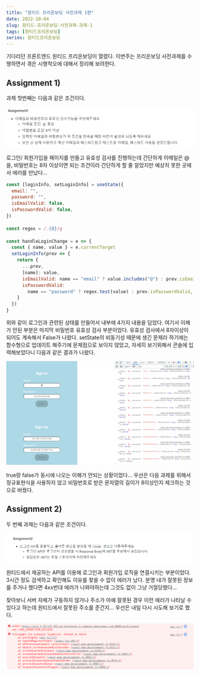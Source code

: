 ```yaml
---
title: "원티드 프리온보딩 사전과제 1편"
date: 2022-10-04
slug: 원티드-프리온보딩-사전과제-과제-1
tags: [원티드프리온보딩]
series: 원티드프리온보딩
---
```


기다리던 프론트엔드 원티드 프리온보딩이 열렸다. 이번주는 프리온보딩 사전과제를 수행하면서 겪은 시행착오에 대해서 정리해 보려한다.

## Assignment 1)

과제 첫번째는 다음과 같은 조건이다.

![첫번째 과제](assignment1.png)

로그인/ 회원가입을 페이지를 만들고 유효성 검사를 진행하는데 간단하게 이메일은 @을, 비밀번호는 8자 이상이면 되는 조건이라 간단하게 할 줄 알았지만 예상치 못한 곳에서 에러를 만났다...

```javascript
const [loginInfo, setLoginInfo] = useState({
  email: "",
  password: "",
  isEmailValid: false,
  isPasswordValid: false,
})

const regex = /.{8}/g

const handleLoginChange = e => {
  const { name, value } = e.currentTarget
  setLoginInfo(prev => {
    return {
      ...prev,
      [name]: value,
      isEmailValid: name == "email" ? value.includes("@") : prev.isEmailValid,
      isPasswordValid:
        name == "password" ? regex.test(value) : prev.isPasswordValid,
    }
  })
}
```

위와 같이 로그인과 관련된 상태를 만들어서 내부에 4가지 내용을 담았다. 여기서 이해가 안된 부분은 마지막 비밀번호 유효성 검사 부분이었다. 유효성 검사에서 8자이상이 되어도 계속해서 False가 나왔다. setState의 비동기성 때문에 생긴 문제라 하기에는 함수형으로 업데이트 해주기에 문제점으로 보이지 않았고, 자세히 보기위해서 콘솔에 입력해보았다니 다음과 같은 결과가 나왔다.

![화면](화면.PNG)

true랑 false가 동시에 나오는 이해가 안되는 상황이었다... 우선은 다음 과제를 위해서 정규표현식을 사용하지 않고 비밀번호로 받은 문자열의 길이가 8이상인지 체크하는 것으로 바꿨다.

## Assignment 2)

두 번째 과제는 다음과 같은 조건이다.

![두번째과제](assignment2.png)

원티드에서 제공하는 API를 이용해 로그인과 회원가입 로직을 연결시키는 부분이었다. 3시간 정도 검색하고 확인해도 이유를 찾을 수 없이 에러가 났다. 분명 내가 잘못된 정보를 주거나 했다면 4xx번대 에러가 나와야하는데 그것도 없이 그냥 거절당했다...

찾아보니 서버 자체가 구동하지 않거나 주소가 아예 잘못된 경우 이런 에러가 나타날 수 있다고 하는데 원티드에서 잘못된 주소를 준건지... 우선은 내일 다시 시도해 보기로 했다.

![error](error.png)
